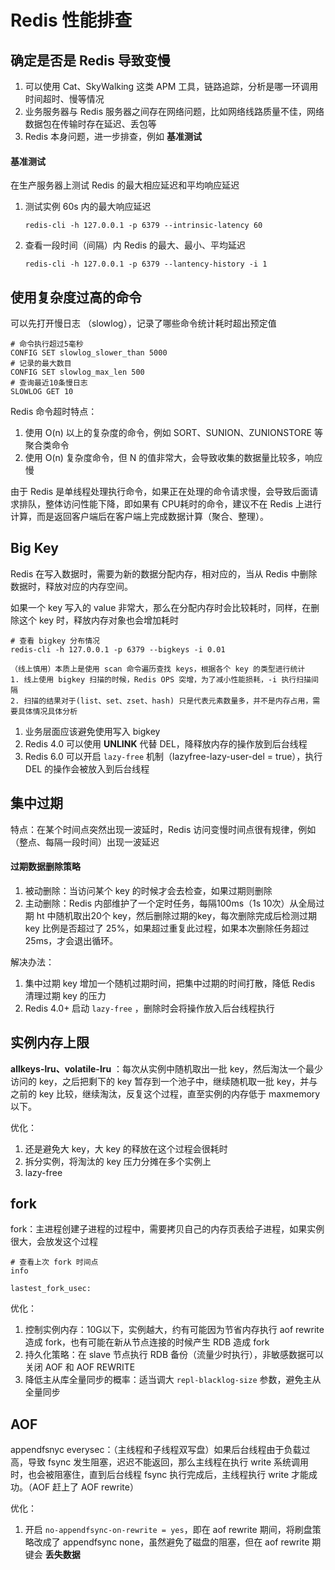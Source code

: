 
# Redis 性能排查



## 确定是否是 Redis 导致变慢

1. 可以使用 Cat、SkyWalking 这类 APM 工具，链路追踪，分析是哪一环调用时间超时、慢等情况
2. 业务服务器与 Redis 服务器之间存在网络问题，比如网络线路质量不佳，网络数据包在传输时存在延迟、丢包等
3. Redis 本身问题，进一步排查，例如 __基准测试__



#### 基准测试

在生产服务器上测试 Redis 的最大相应延迟和平均响应延迟



1. 测试实例 60s 内的最大响应延迟

   ```
   redis-cli -h 127.0.0.1 -p 6379 --intrinsic-latency 60
   ```

2. 查看一段时间（间隔）内 Redis 的最大、最小、平均延迟

   ```
   redis-cli -h 127.0.0.1 -p 6379 --lantency-history -i 1
   ```

   

## 使用复杂度过高的命令



可以先打开慢日志 （slowlog），记录了哪些命令统计耗时超出预定值

```
# 命令执行超过5毫秒
CONFIG SET slowlog_slower_than 5000
# 记录的最大数目
CONFIG SET slowlog_max_len 500
# 查询最近10条慢日志
SLOWLOG GET 10
```



Redis 命令超时特点：

1. 使用 O(n) 以上的复杂度的命令，例如 SORT、SUNION、ZUNIONSTORE 等聚合类命令
2. 使用 O(n) 复杂度命令，但 N 的值非常大，会导致收集的数据量比较多，响应慢



由于 Redis 是单线程处理执行命令，如果正在处理的命令请求慢，会导致后面请求排队，整体访问性能下降，即如果有 CPU耗时的命令，建议不在 Redis 上进行计算，而是返回客户端后在客户端上完成数据计算（聚合、整理）。



## Big Key

Redis 在写入数据时，需要为新的数据分配内存，相对应的，当从 Redis 中删除数据时，释放对应的内存空间。



如果一个 key 写入的 value 非常大，那么在分配内存时会比较耗时，同样，在删除这个 key 时，释放内存对象也会增加耗时

```
# 查看 bigkey 分布情况
redis-cli -h 127.0.0.1 -p 6379 --bigkeys -i 0.01

（线上慎用）本质上是使用 scan 命令遍历查找 keys，根据各个 key 的类型进行统计
1. 线上使用 bigkey 扫描的时候，Redis OPS 突增，为了减小性能损耗，-i 执行扫描间隔
2. 扫描的结果对于(list、set、zset、hash) 只是代表元素数量多，并不是内存占用，需要具体情况具体分析
```



1. 业务层面应该避免使用写入 bigkey
2. Redis 4.0 可以使用 __UNLINK__ 代替 DEL，降释放内存的操作放到后台线程
3. Redis 6.0 可以开启 `lazy-free` 机制（lazyfree-lazy-user-del = true），执行 DEL 的操作会被放入到后台线程



## 集中过期

特点：在某个时间点突然出现一波延时，Redis 访问变慢时间点很有规律，例如（整点、每隔一段时间）出现一波延迟



#### 过期数据删除策略

1. 被动删除：当访问某个 key 的时候才会去检查，如果过期则删除
2. 主动删除：Redis 内部维护了一个定时任务，每隔100ms（1s 10次）从全局过期 ht 中随机取出20个 key，然后删除过期的key，每次删除完成后检测过期 key 比例是否超过了 25%，如果超过重复此过程，如果本次删除任务超过 25ms，才会退出循环。



解决办法：

1. 集中过期 key 增加一个随机过期时间，把集中过期的时间打散，降低 Redis 清理过期 key 的压力
2. Redis 4.0+ 启动 `lazy-free` ，删除时会将操作放入后台线程执行



## 实例内存上限



__allkeys-lru、volatile-lru__ ：每次从实例中随机取出一批 key，然后淘汰一个最少访问的 key，之后把剩下的 key 暂存到一个池子中，继续随机取一批 key，并与之前的 key 比较，继续淘汰，反复这个过程，直至实例的内存低于 maxmemory 以下。



优化：

1. 还是避免大 key，大 key 的释放在这个过程会很耗时
2. 拆分实例，将淘汰的 key 压力分摊在多个实例上
3. lazy-free



## fork

fork：主进程创建子进程的过程中，需要拷贝自己的内存页表给子进程，如果实例很大，会放发这个过程

```
# 查看上次 fork 时间点
info

lastest_fork_usec:
```



优化：

1. 控制实例内存：10G以下，实例越大，约有可能因为节省内存执行 aof rewrite 造成 fork，也有可能在新从节点连接的时候产生 RDB 造成 fork
2. 持久化策略：在 slave 节点执行 RDB 备份（流量少时执行），非敏感数据可以关闭 AOF 和 AOF REWRITE
3. 降低主从库全量同步的概率：适当调大 `repl-blacklog-size` 参数，避免主从全量同步



## AOF

appendfsnyc everysec：（主线程和子线程双写盘）如果后台线程由于负载过高，导致 fsync 发生阻塞，迟迟不能返回，那么主线程在执行 write 系统调用时，也会被阻塞住，直到后台线程 fsync 执行完成后，主线程执行 write 才能成功。（AOF 赶上了 AOF rewrite）



优化：

1. 开启 `no-appendfsync-on-rewrite = yes`，即在 aof rewrite 期间，将刷盘策略改成了 appendfsync none，虽然避免了磁盘的阻塞，但在 aof rewrite 期键会 __丢失数据__